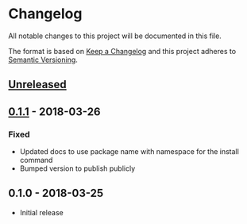 # Changelog
All notable changes to this project will be documented in this file.

The format is based on [Keep a Changelog](http://keepachangelog.com/en/1.0.0/)
and this project adheres to [Semantic Versioning](http://semver.org/spec/v2.0.0.html).

## [Unreleased]

## [0.1.1] - 2018-03-26

### Fixed
- Updated docs to use package name with namespace for the install command
- Bumped version to publish publicly

## 0.1.0 - 2018-03-25
- Initial release

<!-- Update the Unreleased comparison range with each release -->
[Unreleased]: https://github.com/CondeNast/perf-timeline/compare/0.1.1...master
[0.1.1]: https://github.com/CondeNast/perf-timeline/compare/0.1.0...0.1.1
